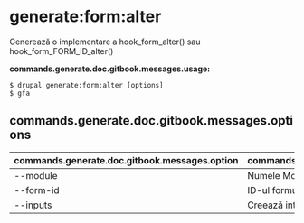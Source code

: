 # generate:form:alter
Generează o implementare a hook_form_alter() sau hook_form_FORM_ID_alter()

**commands.generate.doc.gitbook.messages.usage:**
```
$ drupal generate:form:alter [options]
$ gfa  
```

## commands.generate.doc.gitbook.messages.options
commands.generate.doc.gitbook.messages.option | commands.generate.doc.gitbook.messages.details
-------|-------------
--module | Numele Modulului.
--form-id | ID-ul formularului de alterat
--inputs | Creează intrări într-un formular.
